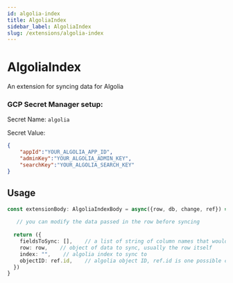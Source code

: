 ```yaml
---
id: algolia-index
title: AlgoliaIndex
sidebar_label: AlgoliaIndex
slug: /extensions/algolia-index
---
```


# AlgoliaIndex

An extension for syncing data for Algolia

### GCP Secret Manager setup:

Secret Name: ```algolia```

Secret Value: 
```json
{
    "appId":"YOUR_ALGOLIA_APP_ID",
    "adminKey":"YOUR_ALGOLIA_ADMIN_KEY",
    "searchKey":"YOUR_ALGOLIA_SEARCH_KEY"
}
```

## Usage

```typescript
const extensionBody: AlgoliaIndexBody = async({row, db, change, ref}) => {
 
   // you can modify the data passed in the row before syncing
  
  return ({
    fieldsToSync: [],    // a list of string of column names that would be synced to algolia
    row: row,    // object of data to sync, usually the row itself
    index: "",    // algolia index to sync to
    objectID: ref.id,    // algolia object ID, ref.id is one possible choice
  })
}
```